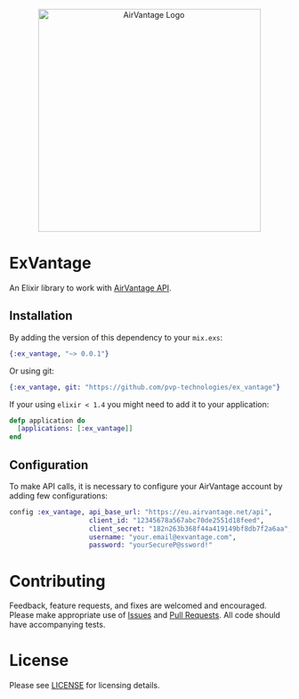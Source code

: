 <p align="center">
	<a href="https://doc.airvantage.net/av">
		<img alt="AirVantage Logo" width="400" src="https://user-images.githubusercontent.com/112219/71285004-1e2faf80-2332-11ea-816b-ba6b87319eab.png">
	</a>
</p>

# ExVantage

An Elixir library to work with [AirVantage API](https://doc.airvantage.net/av).

## Installation

By adding the version of this dependency to your `mix.exs`:

```ex
{:ex_vantage, "~> 0.0.1"}
```
Or using git:

```ex
{:ex_vantage, git: "https://github.com/pvp-technologies/ex_vantage"}
```
If your using `elixir < 1.4` you might need to add it to your application:

```ex
defp application do
  [applications: [:ex_vantage]]
end
```

## Configuration

To make API calls, it is necessary to configure your AirVantage account by adding few configurations:

```ex
config :ex_vantage, api_base_url: "https://eu.airvantage.net/api",
                    client_id: "12345678a567abc70de2551d18feed",
                    client_secret: "182n263b368f44a419149bf8db7f2a6aa",
                    username: "your.email@exvantage.com",
                    password: "yourSecureP@ssword!"
```

# Contributing

Feedback, feature requests, and fixes are welcomed and encouraged. Please make appropriate use of [Issues](https://github.com/pvp-technologies/ex_vantage/issues) and [Pull Requests](https://github.com/pvp-technologies/ex_vantage/pulls). All code should have accompanying tests.

# License

Please see [LICENSE](MIT-LICENSE) for licensing details.
